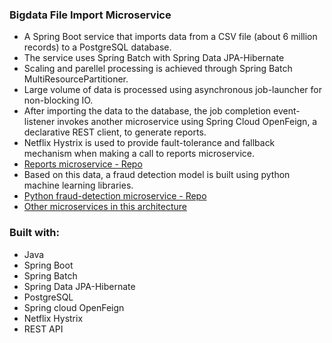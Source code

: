 ### Bigdata File Import Microservice
  - A Spring Boot service that imports data from a CSV file (about 6 million records) to a PostgreSQL database.
  - The service uses Spring Batch with Spring Data JPA-Hibernate 
  - Scaling and parellel processing is achieved through Spring Batch MultiResourcePartitioner.
  - Large volume of data is processed using asynchronous job-launcher for non-blocking IO.
  - After importing the data to the database, the job completion event-listener invokes another microservice using Spring Cloud OpenFeign, a declarative REST client, to generate reports.
  - Netflix Hystrix is used to provide fault-tolerance and fallback mechanism when making a call to reports microservice.
  - [Reports microservice - Repo](https://github.com/vjpal3/Bigdata-Reports-Service)
  - Based on this data, a fraud detection model is built using python machine learning libraries. 
  - [Python fraud-detection microservice - Repo](https://github.com/vjpal3/Fraud-Detection-PythonML-Service)
  - [Other microservices in this architecture](https://github.com/vjpal3/Bigdata-Microservices-Spring-Cloud-Repos)

  ### Built with:
  - Java
  - Spring Boot
  - Spring Batch
  - Spring Data JPA-Hibernate
  - PostgreSQL
  - Spring cloud OpenFeign
  - Netflix Hystrix
  - REST API
